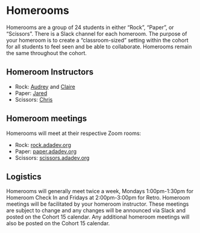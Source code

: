 # Homerooms

Homerooms are a group of 24 students in either “Rock”, “Paper”, or “Scissors”. There is a Slack channel for each homeroom. The purpose of your homeroom is to create a “classroom-sized” setting within the cohort for all students to feel seen and be able to collaborate. Homerooms remain the same throughout the cohort.


## Homeroom Instructors

- Rock: [Audrey](mailto:audrey@adadevelopersacademy.org) and [Claire](mailto:claire@adadevelopersacademy.org)
- Paper: [Jared](mailto:jared@adadevelopersacademy.org)
- Scissors: [Chris](mailto:chris@adadevelopersacademy.org)

## Homeroom meetings

Homerooms will meet at their respective Zoom rooms:

- Rock: [rock.adadev.org](http://rock.adadev.org)
- Paper: [paper.adadev.org](http://paper.adadev.org)
- Scissors: [scissors.adadev.org](http://scissors.adadev.org)

## Logistics

Homerooms will generally meet twice a week, Mondays 1:00pm-1:30pm for Homeroom Check In and Fridays at 2:00pm-3:00pm for Retro.  Homeroom meetings will be facilitated by your homeroom instructor.  These meetings are subject to change and any changes will be announced via Slack and posted on the Cohort 15 calendar.  Any additional homeroom meetings will also be posted on the Cohort 15 calendar.
